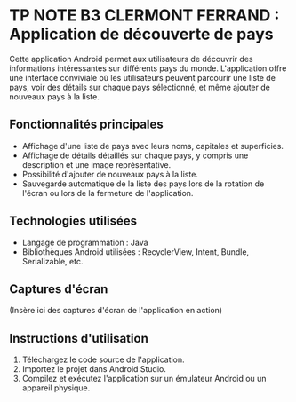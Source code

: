# TP NOTE B3 CLERMONT FERRAND : Application de découverte de pays

Cette application Android permet aux utilisateurs de découvrir des informations intéressantes sur différents pays du monde. L'application offre une interface conviviale où les utilisateurs peuvent parcourir une liste de pays, voir des détails sur chaque pays sélectionné, et même ajouter de nouveaux pays à la liste.

## Fonctionnalités principales

- Affichage d'une liste de pays avec leurs noms, capitales et superficies.
- Affichage de détails détaillés sur chaque pays, y compris une description et une image représentative.
- Possibilité d'ajouter de nouveaux pays à la liste.
- Sauvegarde automatique de la liste des pays lors de la rotation de l'écran ou lors de la fermeture de l'application.

## Technologies utilisées

- Langage de programmation : Java
- Bibliothèques Android utilisées : RecyclerView, Intent, Bundle, Serializable, etc.

## Captures d'écran

(Insère ici des captures d'écran de l'application en action)

## Instructions d'utilisation

1. Téléchargez le code source de l'application.
2. Importez le projet dans Android Studio.
3. Compilez et exécutez l'application sur un émulateur Android ou un appareil physique.

